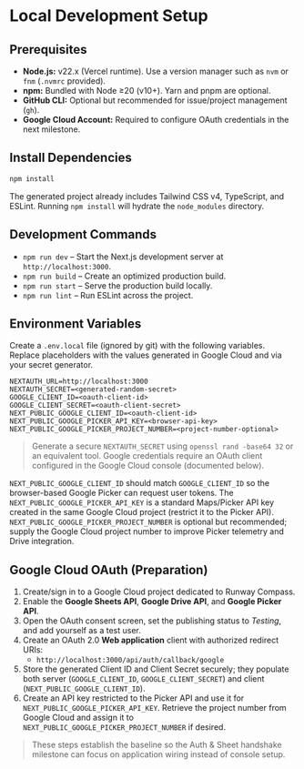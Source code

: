 # Local Development Setup

## Prerequisites
- **Node.js:** v22.x (Vercel runtime). Use a version manager such as `nvm` or `fnm` (`.nvmrc` provided).
- **npm:** Bundled with Node ≥20 (v10+). Yarn and pnpm are optional.
- **GitHub CLI:** Optional but recommended for issue/project management (`gh`).
- **Google Cloud Account:** Required to configure OAuth credentials in the next milestone.

## Install Dependencies
```bash
npm install
```

The generated project already includes Tailwind CSS v4, TypeScript, and ESLint. Running `npm install` will hydrate the `node_modules` directory.

## Development Commands
- `npm run dev` – Start the Next.js development server at `http://localhost:3000`.
- `npm run build` – Create an optimized production build.
- `npm run start` – Serve the production build locally.
- `npm run lint` – Run ESLint across the project.

## Environment Variables
Create a `.env.local` file (ignored by git) with the following variables. Replace placeholders with the values generated in Google Cloud and via your secret generator.

```
NEXTAUTH_URL=http://localhost:3000
NEXTAUTH_SECRET=<generated-random-secret>
GOOGLE_CLIENT_ID=<oauth-client-id>
GOOGLE_CLIENT_SECRET=<oauth-client-secret>
NEXT_PUBLIC_GOOGLE_CLIENT_ID=<oauth-client-id>
NEXT_PUBLIC_GOOGLE_PICKER_API_KEY=<browser-api-key>
NEXT_PUBLIC_GOOGLE_PICKER_PROJECT_NUMBER=<project-number-optional>
```

> Generate a secure `NEXTAUTH_SECRET` using `openssl rand -base64 32` or an equivalent tool. Google credentials require an OAuth client configured in the Google Cloud console (documented below).

`NEXT_PUBLIC_GOOGLE_CLIENT_ID` should match `GOOGLE_CLIENT_ID` so the browser-based Google Picker can request user tokens. The `NEXT_PUBLIC_GOOGLE_PICKER_API_KEY` is a standard Maps/Picker API key created in the same Google Cloud project (restrict it to the Picker API). `NEXT_PUBLIC_GOOGLE_PICKER_PROJECT_NUMBER` is optional but recommended; supply the Google Cloud project number to improve Picker telemetry and Drive integration.

## Google Cloud OAuth (Preparation)
1. Create/sign in to a Google Cloud project dedicated to Runway Compass.
2. Enable the **Google Sheets API**, **Google Drive API**, and **Google Picker API**.
3. Open the OAuth consent screen, set the publishing status to *Testing*, and add yourself as a test user.
4. Create an OAuth 2.0 **Web application** client with authorized redirect URIs:
   - `http://localhost:3000/api/auth/callback/google`
5. Store the generated Client ID and Client Secret securely; they populate both server (`GOOGLE_CLIENT_ID`, `GOOGLE_CLIENT_SECRET`) and client (`NEXT_PUBLIC_GOOGLE_CLIENT_ID`).
6. Create an API key restricted to the Picker API and use it for `NEXT_PUBLIC_GOOGLE_PICKER_API_KEY`. Retrieve the project number from Google Cloud and assign it to `NEXT_PUBLIC_GOOGLE_PICKER_PROJECT_NUMBER` if desired.

> These steps establish the baseline so the Auth & Sheet handshake milestone can focus on application wiring instead of console setup.

